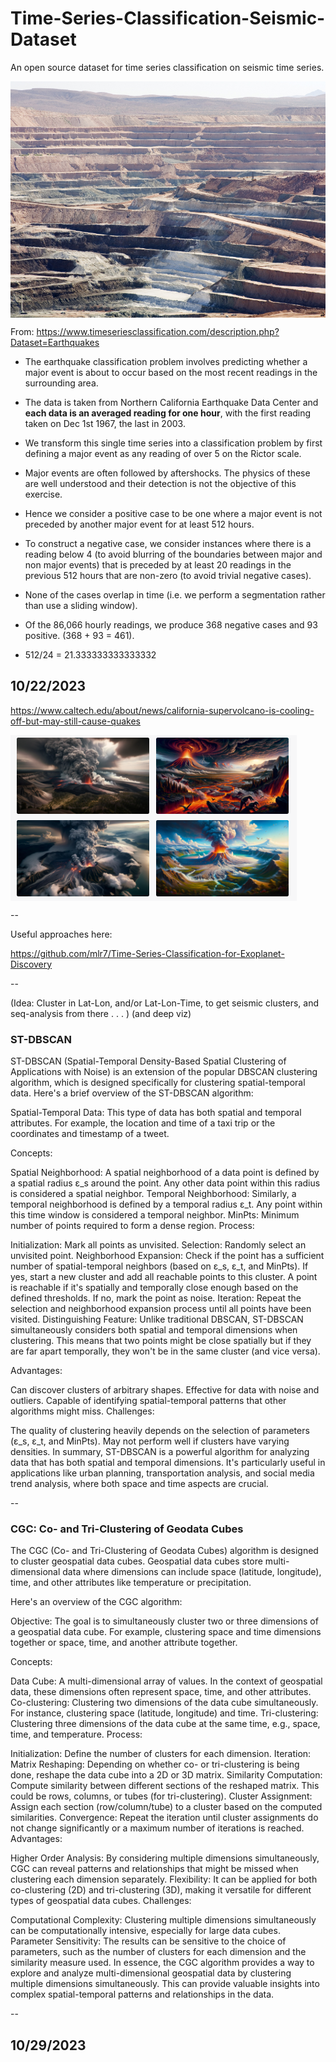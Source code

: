 # Time-Series-Classification-Seismic-Dataset
An open source dataset for time series classification on seismic time series. 

<img src="img/borax_mine.jpg" align="center"/>

From: https://www.timeseriesclassification.com/description.php?Dataset=Earthquakes

* The earthquake classification problem involves predicting whether a major event is about to occur based on the most recent readings in the surrounding area.


* The data is taken from Northern California Earthquake Data Center and **each data is an averaged reading for one hour**, with the first reading taken on Dec 1st 1967, the last in 2003. 


* We transform this single time series into a classification problem by first defining a major event as any reading of over 5 on the Rictor scale. 


*  Major events are often followed by aftershocks. The physics of these are well understood and their detection is not the objective of this exercise. 


* Hence we consider a positive case to be one where a major event is not preceded by another major event for at least 512 hours.    
   

* To construct a negative case, we consider instances where there is a reading below 4 (to avoid blurring of the boundaries between major and non major events) that is preceded by at least 20 readings in the previous 512 hours that are non-zero (to avoid trivial negative cases). 


* None of the cases overlap in time (i.e. we perform a segmentation rather than use a sliding window).


* Of the 86,066 hourly readings, we produce 368 negative cases and 93 positive. (368 + 93 = 461).


* 512/24 = 21.333333333333332




## 10/22/2023

https://www.caltech.edu/about/news/california-supervolcano-is-cooling-off-but-may-still-cause-quakes

<img src="img/Long_Valley_Caldera_Erupts.png" align="center"/>

--

Useful approaches here:

https://github.com/mlr7/Time-Series-Classification-for-Exoplanet-Discovery

--

(Idea: Cluster in Lat-Lon, and/or Lat-Lon-Time, to get seismic clusters, and seq-analysis from there . . . ) (and deep viz)

### ST-DBSCAN


ST-DBSCAN (Spatial-Temporal Density-Based Spatial Clustering of Applications with Noise) is an extension of the popular DBSCAN clustering algorithm, which is designed specifically for clustering spatial-temporal data. Here's a brief overview of the ST-DBSCAN algorithm:

Spatial-Temporal Data: This type of data has both spatial and temporal attributes. For example, the location and time of a taxi trip or the coordinates and timestamp of a tweet.

Concepts:

Spatial Neighborhood: A spatial neighborhood of a data point is defined by a spatial radius ε_s around the point. Any other data point within this radius is considered a spatial neighbor.
Temporal Neighborhood: Similarly, a temporal neighborhood is defined by a temporal radius ε_t. Any point within this time window is considered a temporal neighbor.
MinPts: Minimum number of points required to form a dense region.
Process:

Initialization: Mark all points as unvisited.
Selection: Randomly select an unvisited point.
Neighborhood Expansion:
Check if the point has a sufficient number of spatial-temporal neighbors (based on ε_s, ε_t, and MinPts).
If yes, start a new cluster and add all reachable points to this cluster. A point is reachable if it's spatially and temporally close enough based on the defined thresholds.
If no, mark the point as noise.
Iteration: Repeat the selection and neighborhood expansion process until all points have been visited.
Distinguishing Feature: Unlike traditional DBSCAN, ST-DBSCAN simultaneously considers both spatial and temporal dimensions when clustering. This means that two points might be close spatially but if they are far apart temporally, they won't be in the same cluster (and vice versa).

Advantages:

Can discover clusters of arbitrary shapes.
Effective for data with noise and outliers.
Capable of identifying spatial-temporal patterns that other algorithms might miss.
Challenges:

The quality of clustering heavily depends on the selection of parameters (ε_s, ε_t, and MinPts).
May not perform well if clusters have varying densities.
In summary, ST-DBSCAN is a powerful algorithm for analyzing data that has both spatial and temporal dimensions. 
It's particularly useful in applications like urban planning, transportation analysis, and social media trend analysis, 
where both space and time aspects are crucial.


--

### CGC: Co- and Tri-Clustering of Geodata Cubes

The CGC (Co- and Tri-Clustering of Geodata Cubes) algorithm is designed to cluster geospatial data cubes. Geospatial data cubes store multi-dimensional data where dimensions can include space (latitude, longitude), time, and other attributes like temperature or precipitation.

Here's an overview of the CGC algorithm:

Objective: The goal is to simultaneously cluster two or three dimensions of a geospatial data cube. For example, clustering space and time dimensions together or space, time, and another attribute together.

Concepts:

Data Cube: A multi-dimensional array of values. In the context of geospatial data, these dimensions often represent space, time, and other attributes.
Co-clustering: Clustering two dimensions of the data cube simultaneously. For instance, clustering space (latitude, longitude) and time.
Tri-clustering: Clustering three dimensions of the data cube at the same time, e.g., space, time, and temperature.
Process:

Initialization: Define the number of clusters for each dimension.
Iteration:
Matrix Reshaping: Depending on whether co- or tri-clustering is being done, reshape the data cube into a 2D or 3D matrix.
Similarity Computation: Compute similarity between different sections of the reshaped matrix. This could be rows, columns, or tubes (for tri-clustering).
Cluster Assignment: Assign each section (row/column/tube) to a cluster based on the computed similarities.
Convergence: Repeat the iteration until cluster assignments do not change significantly or a maximum number of iterations is reached.
Advantages:

Higher Order Analysis: By considering multiple dimensions simultaneously, CGC can reveal patterns and relationships that might be missed when clustering each dimension separately.
Flexibility: It can be applied for both co-clustering (2D) and tri-clustering (3D), making it versatile for different types of geospatial data cubes.
Challenges:

Computational Complexity: Clustering multiple dimensions simultaneously can be computationally intensive, especially for large data cubes.
Parameter Sensitivity: The results can be sensitive to the choice of parameters, such as the number of clusters for each dimension and the similarity measure used.
In essence, the CGC algorithm provides a way to explore and analyze multi-dimensional geospatial data by clustering multiple dimensions simultaneously. This can provide valuable insights into complex spatial-temporal patterns and relationships in the data.

--

## 10/29/2023







